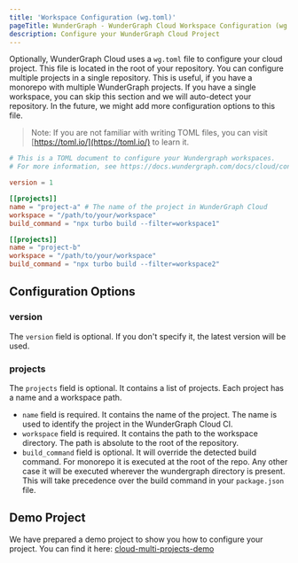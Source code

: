 ```yaml
---
title: 'Workspace Configuration (wg.toml)'
pageTitle: WunderGraph - WunderGraph Cloud Workspace Configuration (wg.toml)
description: Configure your WunderGraph Cloud Project
---
```


Optionally, WunderGraph Cloud uses a `wg.toml` file to configure your cloud project. This file is located in the root of your repository.
You can configure multiple projects in a single repository. This is useful, if you have a monorepo with multiple WunderGraph projects. If you have a single workspace, you can skip this section and we will auto-detect your repository.
In the future, we might add more configuration options to this file.

> Note: If you are not familiar with writing TOML files, you can visit [https://toml.io/](https://toml.io/) to learn it.

```toml
# This is a TOML document to configure your Wundergraph workspaces.
# For more information, see https://docs.wundergraph.com/docs/cloud/configuration

version = 1

[[projects]]
name = "project-a" # The name of the project in WunderGraph Cloud
workspace = "/path/to/your/workspace"
build_command = "npx turbo build --filter=workspace1"

[[projects]]
name = "project-b"
workspace = "/path/to/your/workspace"
build_command = "npx turbo build --filter=workspace2"
```

## Configuration Options

### version

The `version` field is optional. If you don't specify it, the latest version will be used.

### projects

The `projects` field is optional. It contains a list of projects. Each project has a name and a workspace path.

- `name` field is required. It contains the name of the project. The name is used to identify the project in the WunderGraph Cloud CI.
- `workspace` field is required. It contains the path to the workspace directory. The path is absolute to the root of the repository.
- `build_command` field is optional. It will override the detected build command. For monorepo it is executed at the root of the repo. Any other case it will be executed wherever the wundergraph directory is present. This will take precedence over the build command in your `package.json` file.

## Demo Project

We have prepared a demo project to show you how to configure your project. You can find it here: [cloud-multi-projects-demo](https://github.com/wundergraph/cloud-multi-projects-demo)
